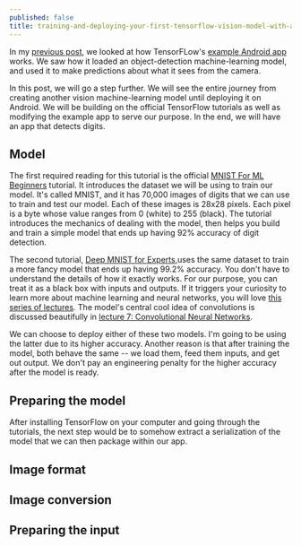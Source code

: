 ```yaml
---
published: false
title: training-and-deploying-your-first-tensorflow-vision-model-with-android
---
```

In my [previous post](http://jalammar.github.io/Supercharging-android-apps-using-tensorflow/), we looked at how TensorFLow's [example Android app](https://github.com/tensorflow/tensorflow/tree/master/tensorflow/examples/android) works. We saw how it loaded an object-detection machine-learning model, and used it to make predictions about what it sees from the camera.

In this post, we will go a step further. We will see the entire journey from creating another vision machine-learning model until deploying it on Android. We will be building on the official TensorFlow tutorials as well as modifying the example app to serve our purpose. In the end, we will have an app that detects digits.

## Model
The first required reading for this tutorial is the official [MNIST For ML Beginners](https://www.tensorflow.org/versions/r0.11/tutorials/mnist/beginners/index.html) tutorial. It introduces the dataset we will be using to train our model. It's called MNIST, and it has 70,000 images of digits that we can use to train and test our model. Each of these images is 28x28 pixels. Each pixel is a byte whose value ranges from 0 (white) to 255 (black). The tutorial introduces the mechanics of dealing with the model, then helps you build and train a simple model that ends up having 92% accuracy of digit detection.

The second tutorial, [Deep MNIST for Experts](https://www.tensorflow.org/versions/r0.11/tutorials/mnist/pros/index.html),uses the same dataset to train a more fancy model that ends up having 99.2% accuracy. You don't have to understand the details of how it exactly works. For our purpose, you can treat it as a black box with inputs and outputs. If it triggers your curiosity to learn more about machine learning and neural networks, you  will love [this series of lectures](https://www.youtube.com/watch?v=g-PvXUjD6qg&list=PLlJy-eBtNFt6EuMxFYRiNRS07MCWN5UIA). The model's central cool idea of convolutions is discussed beautifully in [lecture 7: Convolutional Neural Networks](https://www.youtube.com/watch?v=AQirPKrAyDg).

We can choose to deploy either of these two models. I'm going to be using the latter due to its higher accuracy. Another reason is that after training the model, both behave the same -- we load them, feed them inputs, and get out output. We don't pay an engineering penalty for the higher accuracy after the model is ready.

## Preparing the model
After installing TensorFlow on your computer and going through the tutorials, the next step would be to somehow extract a serialization of the model that we can then package within our app. 


## Image format

## Image conversion

## Preparing the input